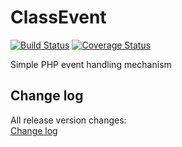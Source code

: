 ClassEvent
============

[![Build Status](https://travis-ci.org/chajr/class-event.svg)](https://travis-ci.org/chajr/class-event)
[![Coverage Status](https://coveralls.io/repos/chajr/class-event/badge.svg)](https://coveralls.io/r/chajr/class-event)

Simple PHP event handling mechanism

Change log
--------------
All release version changes:  
[Change log](https://github.com/chajr/class-event/wiki/Change-log "Change log")